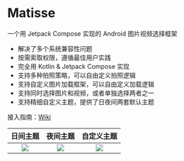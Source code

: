# Matisse

一个用 Jetpack Compose 实现的 Android 图片视频选择框架

- 解决了多个系统兼容性问题
- 按需索取权限，遵循最佳用户实践
- 完全用 Kotlin & Jetpack Compose 实现
- 支持多种拍照策略，可以自由定义拍照逻辑
- 支持自定义图片加载框架，可以自由定义加载逻辑
- 支持同时选择图片和视频，或者单独选择两者之一
- 支持精细自定义主题，提供了日夜间两套默认主题

接入指南：[Wiki](https://github.com/leavesCZY/Matisse/wiki)

|                                              日间主题                                              |                                              夜间主题                                              |                                             自定义主题                                              |
|:----------------------------------------------------------------------------------------------:|:----------------------------------------------------------------------------------------------:|:----------------------------------------------------------------------------------------------:|
| ![](https://github.com/leavesCZY/Matisse/assets/30774063/f2a0f801-d450-4c2c-81f8-07f71d6f6fd6) | ![](https://github.com/leavesCZY/Matisse/assets/30774063/7960c579-6ca7-4a63-bce7-f81d182e1df3) | ![](https://github.com/leavesCZY/Matisse/assets/30774063/d5a8b2cd-63fb-4c36-ad45-0659f4154bc5) |